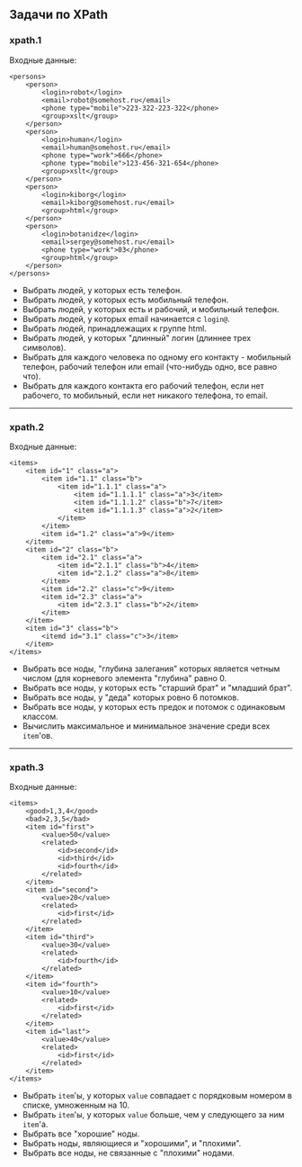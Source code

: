 ## Задачи по XPath

### xpath.1

Входные данные:

    <persons>
        <person>
            <login>robot</login>
            <email>robot@somehost.ru</email>
            <phone type="mobile">223-322-223-322</phone>
            <group>xslt</group>
        </person>
        <person>
            <login>human</login>
            <email>human@somehost.ru</email>
            <phone type="work">666</phone>
            <phone type="mobile">123-456-321-654</phone>
            <group>xslt</group>
        </person>
        <person>
            <login>kiborg</login>
            <email>kiborg@somehost.ru</email>
            <group>html</group>
        </person>
        <person>
            <login>botanidze</login>
            <email>sergey@somehost.ru</email>
            <phone type="work">03</phone>
            <group>html</group>
        </person>
    </persons>

*   Выбрать людей, у которых есть телефон.
*   Выбрать людей, у которых есть мобильный телефон.
*   Выбрать людей, у которых есть и рабочий, и мобильный телефон.
*   Выбрать людей, у которых email начинается с `login@`.
*   Выбрать людей, принадлежащих к группе html.
*   Выбрать людей, у которых "длинный" логин (длиннее трех символов).
*   Выбрать для каждого человека по одному его контакту -
    мобильный телефон, рабочий телефон или email (что-нибудь одно, все равно что).
*   Выбрать для каждого контакта его рабочий телефон, если нет рабочего, то мобильный,
    если нет никакого телефона, то email.

---

### xpath.2

Входные данные:

    <items>
        <item id="1" class="a">
            <item id="1.1" class="b">
                <item id="1.1.1" class="a">
                    <item id="1.1.1.1" class="a">3</item>
                    <item id="1.1.1.2" class="b">7</item>
                    <item id="1.1.1.3" class="a">2</item>
                </item>
            </item>
            <item id="1.2" class="a">9</item>
        </item>
        <item id="2" class="b">
            <item id="2.1" class="a">
                <item id="2.1.1" class="b">4</item>
                <item id="2.1.2" class="a">8</item>
            </item>
            <item id="2.2" class="c">9</item>
            <item id="2.3" class="a">
                <item id="2.3.1" class="b">2</item>
            </item>
        </item>
        <item id="3" class="b">
            <itemd id="3.1" class="c">3</item>
        </item>
    </items>

*   Выбрать все ноды, "глубина залегания" которых является четным числом
    (для корневого элемента "глубина" равно 0.
*   Выбрать все ноды, у которых есть "старший брат" и "младший брат".
*   Выбрать все ноды, у "деда" которых ровно 6 потомков.
*   Выбрать все ноды, у которых есть предок и потомок с одинаковым классом.
*   Вычислить максимальное и минимальное значение среди всех `item`'ов.

---

### xpath.3

Входные данные:

    <items>
        <good>1,3,4</good>
        <bad>2,3,5</bad>
        <item id="first">
            <value>50</value>
            <related>
                <id>second</id>
                <id>third</id>
                <id>fourth</id>
            </related>
        </item>
        <item id="second">
            <value>20</value>
            <related>
                <id>first</id>
            </related>
        </item>
        <item id="third">
            <value>30</value>
            <related>
                <id>fourth</id>
            </related>
        </item>
        <item id="fourth">
            <value>10</value>
            <related>
                <id>first</id>
            </related>
        </item>
        <item id="last">
            <value>40</value>
            <related>
                <id>first</id>
            </related>
        </item>
    </items>

*   Выбрать `item`'ы, у которых `value` совпадает
    с порядковым номером в списке, умноженным на 10.
*   Выбрать `item`'ы, у которых `value` больше, чем у
    следующего за ним `item`'а.
*   Выбрать все "хорошие" ноды.
*   Выбрать ноды, являющиеся и "хорошими", и "плохими".
*   Выбрать все ноды, не связанные с "плохими" нодами.

